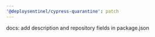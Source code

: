 ```yaml
---
'@deploysentinel/cypress-quarantine': patch
---
```


docs: add description and repository fields in package.json
